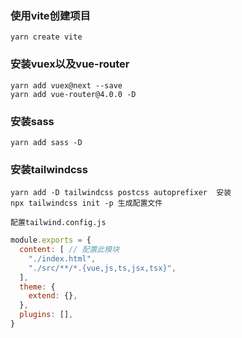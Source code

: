 ### 使用vite创建项目
```
yarn create vite
```
### 安装vuex以及vue-router
```
yarn add vuex@next --save
yarn add vue-router@4.0.0 -D
```
### 安装sass
```
yarn add sass -D
```
### 安装tailwindcss
```
yarn add -D tailwindcss postcss autoprefixer  安装
npx tailwindcss init -p 生成配置文件
```
`配置tailwind.config.js`
```js
module.exports = {
  content: [ // 配置此模块
    "./index.html",
    "./src/**/*.{vue,js,ts,jsx,tsx}",
  ],
  theme: {
    extend: {},
  },
  plugins: [],
}

```